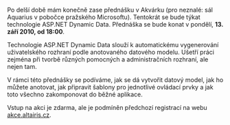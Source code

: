 <!-- dcterms:identifier = aspnetcz#297 -->
<!-- dcterms:title = Pozvánka na akci: ASP.NET Dynamic Data, aneb nechme dřinu strojům -->
<!-- dcterms:abstract = Po delší době mám konečně zase přednášku v Akvárku (pro neznalé: sál Aquarius v pobočce pražského Microsoftu). Tentokrát se bude týkat technologie ASP.NET Dynamic Data. Přednáška se bude konat v pondělí, 13. září 2010, od 18:00. Vstup na akci je zdarma, ale je podmíněn předchozí registrací na webu akce.altairis.cz. -->
<!-- np9:categoryId = 6 -->
<!-- x4w:category = Akce a události -->
<!-- np9:authorId = 1 -->
<!-- np9:authorEmail = michal.valasek@altairis.cz -->
<!-- dcterms:creator = Michal Altair Valášek -->
<!-- dcterms:created = 2010-09-07T15:26:01.847+02:00 -->
<!-- dcterms:date = 2010-09-07T15:26:02.643+02:00 -->

Po delší době mám konečně zase přednášku v Akvárku (pro neznalé: sál Aquarius v pobočce pražského Microsoftu). Tentokrát se bude týkat technologie ASP.NET Dynamic Data. Přednáška se bude konat v pondělí, **13. září 2010, od 18:00**. 

Technologie ASP.NET Dynamic Data slouží k automatickému vygenerování uživatelského rozhraní podle anotovaného datového modelu. Ušetří práci zejména při tvorbě různých pomocných a administračních rozhraní, ale nejen tam.

V rámci této přednášky se podíváme, jak se dá vytvořit datový model, jak ho můžete anotovat, jak připravit šablony pro jednotlivé ovládací prvky a jak toto všechno zakomponovat do běžné aplikace.

Vstup na akci je zdarma, ale je podmíněn předchozí registrací na webu [akce.altairis.cz](http://akce.altairis.cz/Events/374.aspx).